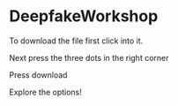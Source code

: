 # DeepfakeWorkshop

To download the file first click into it. 

Next press the three dots in the right corner

Press download

Explore the options!

